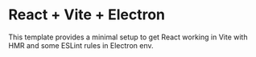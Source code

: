 # React + Vite + Electron

This template provides a minimal setup to get React working in Vite with HMR and some ESLint rules in Electron env.

